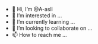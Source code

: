 - 👋 Hi, I’m @A-asli
- 👀 I’m interested in ...
- 🌱 I’m currently learning ...
- 💞️ I’m looking to collaborate on ...
- 📫 How to reach me ...

<!---
A-asli/A-asli is a ✨ special ✨ repository because its `README.md` (this file) appears on your GitHub profile.
You can click the Preview link to take a look at your changes.
--->

